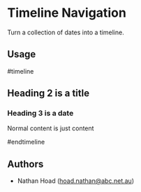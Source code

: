 # Timeline Navigation

Turn a collection of dates into a timeline.

## Usage

\#timeline

## Heading 2 is a title

### Heading 3 is a date

Normal content is just content

\#endtimeline

## Authors

- Nathan Hoad ([hoad.nathan@abc.net.au](mailto:hoad.nathan@abc.net.au))